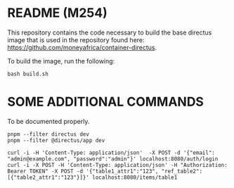 # README (M254)

This repository contains the code necessary to build the base directus image that is used in the repository found here:
https://github.com/moneyafrica/container-directus.

To build the image, run the following:

```
bash build.sh
```

# SOME ADDITIONAL COMMANDS

To be documented properly.

```
pnpm --filter directus dev
pnpm --filter @directus/app dev

curl -i -H 'Content-Type: application/json'  -X POST -d '{"email": "admin@example.com", "password":"admin"}' localhost:8080/auth/login
curl -i -X POST -H 'Content-Type: application/json' -H "Authorization: Bearer TOKEN" -X POST -d '{"table1_attr1":"123", "ref_table2":[{"table2_attr1":"123"}]}' localhost:8080/items/table1
```
